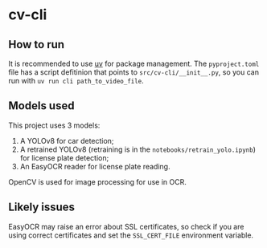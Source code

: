 # cv-cli

## How to run

It is recommended to use [uv](https://docs.astral.sh/uv/) for package management. The `pyproject.toml` file has a script defitinion that points to `src/cv-cli/__init__.py`, so you can run with `uv run cli path_to_video_file`.

## Models used

This project uses 3 models:

1. A YOLOv8 for car detection;
2. A retrained YOLOv8 (retraining is in the `notebooks/retrain_yolo.ipynb`) for license plate detection;
3. An EasyOCR reader for license plate reading.

OpenCV is used for image processing for use in OCR.

## Likely issues

EasyOCR may raise an error about SSL certificates, so check if you are using correct certificates and set the `SSL_CERT_FILE` environment variable.